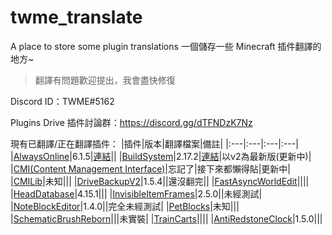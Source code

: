 # twme_translate
A place to store some plugin translations
一個儲存一些 Minecraft 插件翻譯的地方~

> 翻譯有問題歡迎提出，我會盡快修復

Discord ID：TWME#5162

Plugins Drive 插件討論群：https://discord.gg/dTFNDzK7Nz

現有已翻譯/正在翻譯插件：
|插件|版本|翻譯檔案|備註|
|:---|:---|:---|:---|
|[AlwaysOnline](https://www.spigotmc.org/resources/alwaysonline.66591/)|6.1.5|[連結](https://github.com/TWME-TW/twme_translate/tree/main/AlwaysOnline)||
|[BuildSystem](https://www.spigotmc.org/resources/buildsystem-1-8-1-18.60441/)|2.17.2|[連結](https://github.com/TWME-TW/twme_translate/tree/main/BuildSystem)|以v2為最新版(更新中)|
|[CMI(Content Management Interface)](https://www.spigotmc.org/resources/cmi-298-commands-insane-kits-portals-essentials-economy-mysql-sqlite-much-more.3742/)|忘記了|接下來都懶得貼|更新中|
|[CMILib](https://www.spigotmc.org/resources/cmilib.87610/)|未知|||
|[DriveBackupV2](https://www.spigotmc.org/resources/drivebackupv2.79519/)|1.5.4||還沒翻完||
|[FastAsyncWorldEdit](https://www.spigotmc.org/resources/fast-async-worldedit.13932/)||||
|[HeadDatabase](https://www.spigotmc.org/resources/head-database.14280/)|4.15.1|||
|[InvisibleItemFrames](https://www.spigotmc.org/resources/invisibleitemframes-better-item-frames.85085/updates)|2.5.0||未經測試|
|[NoteBlockEditor](https://www.spigotmc.org/resources/noteblockeditor.87150/)|1.4.0||完全未經測試|
|[PetBlocks](https://www.spigotmc.org/resources/petblocks-mysql-bungeecord-customizeable-gui-1-8-1-18.12056/)|未知|||
|[SchematicBrushReborn](https://www.spigotmc.org/resources/schematic-brush-reborn.79441/)|||未實裝|
|[TrainCarts](https://www.spigotmc.org/resources/traincarts.39592/)||||
|[AntiRedstoneClock](https://www.spigotmc.org/resources/antiredstoneclock-worldguard-plotsquard-support-1-8-1-17.18557/)|1.5.0|||
